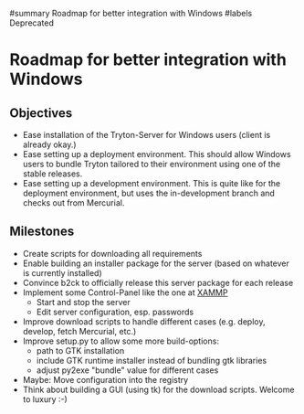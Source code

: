 ﻿#summary Roadmap for better integration with Windows
#labels Deprecated

# Roadmap for better integration with Windows #

## Objectives ##

  * Ease installation of the Tryton-Server for Windows users (client is already okay.)
  * Ease setting up a deployment environment. This should allow Windows users to bundle Tryton tailored to their environment using one of the stable releases.
  * Ease setting up a development environment. This is quite like for the deployment environment, but uses the in-development branch and checks out from Mercurial.

## Milestones ##

  * Create scripts for downloading all requirements
  * Enable building an installer package for the server (based on whatever is currently installed)
  * Convince b2ck to officially release this server package for each release
  * Implement some Control-Panel like the one at [XAMMP](http://www.apachefriends.org/en/xampp-windows.html)
    * Start and stop the server
    * Edit server configuration, esp. passwords
  * Improve download scripts to handle different cases (e.g. deploy, develop, fetch Mercurial, etc.)
  * Improve setup.py to allow some more build-options:
    * path to GTK installation
    * include GTK runtime installer instead of bundling gtk libraries
    * adjust py2exe "bundle" value for different cases
  * Maybe: Move configuration into the registry
  * Think about building a GUI (using tk) for the download scripts. Welcome to luxury :-)